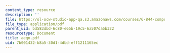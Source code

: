 ```yaml
---
content_type: resource
description: ''
file: https://ol-ocw-studio-app-qa.s3.amazonaws.com/courses/6-844-computability-theory-of-and-with-scheme-spring-2003/7b001432b8a530d14dbdeff1211165ec_aeqn.pdf
file_type: application/pdf
parent_uid: bd583dbd-6c80-e65b-19c5-6a507da5b322
resourcetype: Document
title: aeqn.pdf
uid: 7b001432-b8a5-30d1-4dbd-eff1211165ec
---
```

